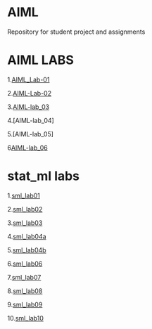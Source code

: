 # AIML
Repository for student project and assignments
# AIML LABS
1.[AIML_Lab-01](https://github.com/Pininttisunil/AIML/blob/main/AIML-LAB-01.ipynb)

2.[AIML-Lab-02](https://github.com/Pininttisunil/AIML/blob/main/Lab02.ipynb)

3.[AIML-lab_03](https://github.com/Pininttisunil/AIML/blob/main/Lab03.ipynb)

4.[AIML-lab_04]

5.[AIML-lab_05]

6[AIML-lab_06](https://github.com/Pininttisunil/AIML/blob/main/Lab6.ipynb)

# stat_ml labs

1.[sml_lab01](https://github.com/Pininttisunil/AIML/blob/main/StatMl%20Lab01.ipynb)

2.[sml_lab02](https://github.com/Pininttisunil/AIML/blob/main/StatMl%20Lab02.ipynb)

3.[sml_lab03](https://github.com/Pininttisunil/AIML/blob/main/StatMl%20Lab03.ipynb)

4.[sml_lab04a](https://github.com/Pininttisunil/AIML/blob/main/StatMl%20Lab04a.ipynb)

5.[sml_lab04b](https://github.com/Pininttisunil/AIML/blob/main/StatMl%20Lab04b.ipynb)

6.[sml_lab06](https://github.com/Pininttisunil/AIML/blob/main/StatMl%20Lab06.ipynb)

7.[sml_lab07](https://github.com/Pininttisunil/AIML/blob/main/StatMl%20Lab07.ipynb)

8.[sml_lab08](https://github.com/Pininttisunil/AIML/blob/main/StatMl%20Lab08.ipynb)

9.[sml_lab09](https://github.com/Pininttisunil/AIML/blob/main/StatMl%20Lab09.ipynb)

10.[sml_lab10](https://github.com/Pininttisunil/AIML/blob/main/StatMl%20Lab10.ipynb)

